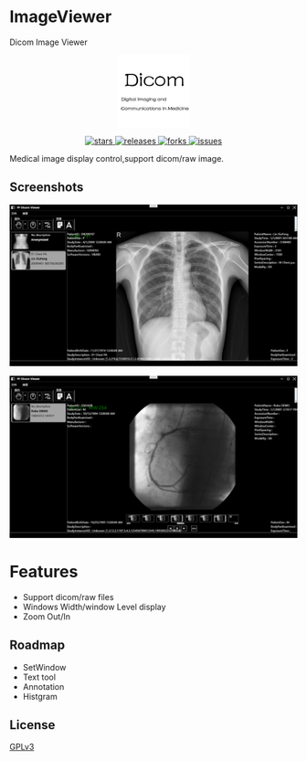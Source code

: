 # ImageViewer
Dicom Image Viewer

<p align="center">
<a href="https://github.com/zhaotianff/ImageViewer" target="_blank">
<img align="center" alt="ImageViewer" src="ImageViewer/ImageViewer/logo.png" />
</a>
</p>

<p align="center">
<a href="https://github.com/zhaotianff/ImageViewer/stargazers" target="_blank">
 <img alt="stars" src="https://img.shields.io/github/stars/zhaotianff/ImageViewer.svg" />
</a>
<a href="https://github.com/zhaotianff/ImageViewer/releases" target="_blank">
 <img alt="releases" src="https://img.shields.io/github/downloads/zhaotianff/ImageViewer/total.svg" />
</a>
<a href="https://github.com/zhaotianff/ImageViewer/network/members" target="_blank">
 <img alt="forks" src="https://img.shields.io/github/forks/zhaotianff/ImageViewer.svg" />
</a>
<a href="https://github.com/zhaotianff/ImageViewer/issues" target="_blank">
 <img alt="issues" src="https://img.shields.io/github/issues/zhaotianff/ImageViewer.svg" />
</a>
</p>


Medical image display control,support dicom/raw image.

## Screenshots

<p align="center">
<img src="ImageViewer/Screenshots/1.png">
</p>

<p align="center">
<img src="ImageViewer/Screenshots/2.png">
</p>

# Features
* Support dicom/raw files
* Windows Width/window Level display
* Zoom Out/In

## Roadmap

* SetWindow
* Text tool
* Annotation
* Histgram

## License
[GPLv3](LICENSE)



